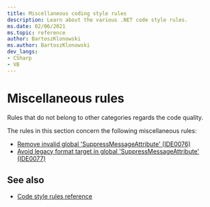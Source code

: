 ```yaml
---
title: Miscellaneous coding style rules
description: Learn about the various .NET code style rules.
ms.date: 02/06/2021
ms.topic: reference
author: BartoszKlonowski
ms.author: BartoszKlonowski
dev_langs:
- CSharp
- VB
---
```


# Miscellaneous rules

Rules that do not belong to other categories regards the code quality.

The rules in this section concern the following miscellaneous rules:

- [Remove invalid global 'SuppressMessageAttribute' (IDE0076)](ide0076.md)
- [Avoid legacy format target in global 'SuppressMessageAttribute' (IDE0077)](ide0077.md)


## See also

- [Code style rules reference](index.md)
